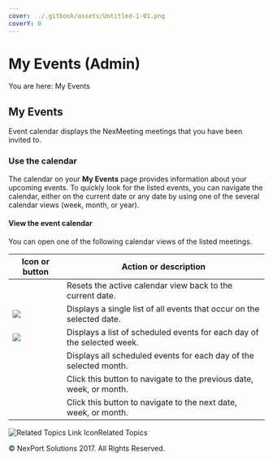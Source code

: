 ```yaml
---
cover: ../.gitbook/assets/Untitled-1-01.png
coverY: 0
---
```


# My Events (Admin)

You are here: My Events

## My Events <a href="#kanchor8" id="kanchor8"></a>

Event calendar displays the NexMeeting meetings that you have been invited to.

### Use the calendar

The calendar on your **My Events** page provides information about your upcoming events. To quickly look for the listed events, you can navigate the calendar, either on the current date or any date by using one of the several calendar views (week, month, or year).

&#x20;

#### View the event calendar

You can open one of the following calendar views of the listed meetings.

&#x20;

| Icon or button                                                                                                                                              | Action or description                                                  |
| ----------------------------------------------------------------------------------------------------------------------------------------------------------- | ---------------------------------------------------------------------- |
| <img src="https://www.nexportcampus.com/Content/Guides/aweb/Content/Resources/Images/Common_Screens_Icons/Today.png" alt="" data-size="original">           | Resets the active calendar view back to the current date.              |
| ![](https://www.nexportcampus.com/Content/Guides/aweb/Content/Resources/Images/Common\_Screens\_Icons/Day.png)                                              | Displays a single list of all events that occur on the selected date.  |
| ![](https://www.nexportcampus.com/Content/Guides/aweb/Content/Resources/Images/Common\_Screens\_Icons/Week.png)                                             | Displays a list of scheduled events for each day of the selected week. |
| <img src="https://www.nexportcampus.com/Content/Guides/aweb/Content/Resources/Images/Common_Screens_Icons/Month.png" alt="" data-size="original">           | Displays all scheduled events for each day of the selected month.      |
| <img src="https://www.nexportcampus.com/Content/Guides/aweb/Content/Resources/Images/Common_Screens_Icons/Previous_button.png" alt="" data-size="original"> | Click this button to navigate to the previous date, week, or month.    |
| <img src="https://www.nexportcampus.com/Content/Guides/aweb/Content/Resources/Images/Common_Screens_Icons/Next_button.png" alt="" data-size="original">     | Click this button to navigate to the next date, week, or month.        |

&#x20;

![Related Topics Link Icon](https://www.nexportcampus.com/Content/Guides/aweb/Skins/Default/Stylesheets/Images/transparent.gif)Related Topics

&#x20;

© NexPort Solutions 2017. All Rights Reserved.
